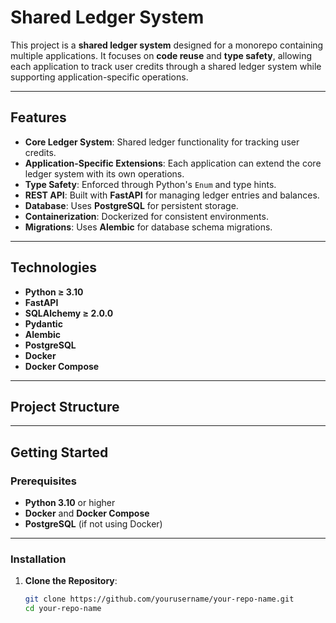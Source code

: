 # Shared Ledger System

This project is a **shared ledger system** designed for a monorepo containing multiple applications. It focuses on **code reuse** and **type safety**, allowing each application to track user credits through a shared ledger system while supporting application-specific operations.

---

## Features

- **Core Ledger System**: Shared ledger functionality for tracking user credits.
- **Application-Specific Extensions**: Each application can extend the core ledger system with its own operations.
- **Type Safety**: Enforced through Python's `Enum` and type hints.
- **REST API**: Built with **FastAPI** for managing ledger entries and balances.
- **Database**: Uses **PostgreSQL** for persistent storage.
- **Containerization**: Dockerized for consistent environments.
- **Migrations**: Uses **Alembic** for database schema migrations.

---

## Technologies

- **Python ≥ 3.10**
- **FastAPI**
- **SQLAlchemy ≥ 2.0.0**
- **Pydantic**
- **Alembic**
- **PostgreSQL**
- **Docker**
- **Docker Compose**

---

## Project Structure


---

## Getting Started

### Prerequisites

- **Python 3.10** or higher
- **Docker** and **Docker Compose**
- **PostgreSQL** (if not using Docker)

---

### Installation

1. **Clone the Repository**:
   ```bash
   git clone https://github.com/yourusername/your-repo-name.git
   cd your-repo-name
